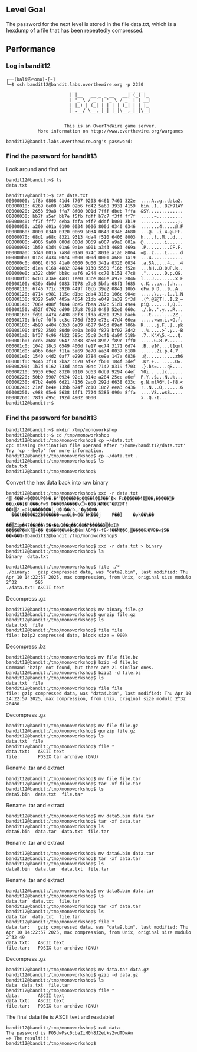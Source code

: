 ## Level Goal
The password for the next level is stored in the file data.txt, which is a hexdump of a file that has been repeatedly compressed.

## Performance
### Log in bandit12

    ┌──(kali㉿Mono)-[~]
    └─$ ssh bandit12@bandit.labs.overthewire.org -p 2220
                             _                     _ _ _   
                            | |__   __ _ _ __   __| (_) |_ 
                            | '_ \ / _` | '_ \ / _` | | __|
                            | |_) | (_| | | | | (_| | | |_ 
                            |_.__/ \__,_|_| |_|\__,_|_|\__|
                                                           
    
                          This is an OverTheWire game server. 
                More information on http://www.overthewire.org/wargames
    
    bandit12@bandit.labs.overthewire.org's password: 

### Find the password for bandit13

Look around and find out

    bandit12@bandit:~$ ls
    data.txt
    
    bandit12@bandit:~$ cat data.txt 
    00000000: 1f8b 0808 41d4 f767 0203 6461 7461 322e  ....A..g..data2.
    00000010: 6269 6e00 0149 02b6 fd42 5a68 3931 4159  bin..I...BZh91AY
    00000020: 2653 59a8 ffa7 8f00 001d 7fff dbeb 7ffa  &SY.............
    00000030: bb7f a5ef bb7e f5fb fdff b7c7 f3ff ff7f  .....~..........
    00000040: ff7f fff7 deba fdfa eff7 dddf b001 3b19  ..............;.
    00000050: a200 d01a 0190 0034 0006 800d 0340 0346  .......4.....@.F
    00000060: 8000 0340 0320 0069 a034 0640 0346 4680  ...@. .i.4.@.FF.
    00000070: 68d1 a68c 8321 9313 4da4 f510 6406 8003  h....!..M...d...
    00000080: 4006 9a00 000d 000d 0069 a007 a9a0 001a  @........i......
    00000090: 1b50 03d4 01a6 9a1e a001 a343 4683 469a  .P.........CF.F.
    000000a0: 3d40 001a 7a8d 01a0 074c 801e a1a6 8064  =@..z....L.....d
    000000b0: 01a3 d434 00c4 0d00 000d 0001 a680 1a19  ...4............
    000000c0: 0061 0f53 41a0 0000 0d00 341a 0320 0034  .a.SA.....4.. .4
    000000d0: d1ea 0168 4882 8244 0130 5550 f16b f52e  ...hH..D.0UP.k..
    000000e0: a322 cb9f bb8c aaf6 e244 cc70 b151 47c8  .".......D.p.QG.
    000000f0: 6c03 a3ae 4a81 1ee0 03ce 840e a978 2046  l...J........x F
    00000100: 630b 4b0d 9883 7078 e7e8 5bfb 68f1 f685  c.K...px..[.h...
    00000110: 6f46 771c 3920 449f f0cb 39e2 0841 10b5  oFw.9 D...9..A..
    00000120: 8714 e981 115c d1bc 2da4 318b 106c 904e  .....\..-.1..l.N
    00000130: 9328 5e97 405a 4054 21db e049 1a32 5f3d  .(^.@Z@T!..I.2_=
    00000140: 7069 408f f0a4 8ce5 fbea 282c 51d1 49e4  pi@.......(,Q.I.
    00000150: d52f 0762 dd90 27b8 79d3 0499 52e0 060c  ./.b..'.y...R...
    00000160: fd91 a474 d408 88f3 1fda d2d1 325a baeb  ...t........2Z..
    00000170: bfe7 f0f6 cc3c 776d f369 e73c 47d4 66ea  .....<wm.i.<G.f.
    00000180: 4b90 e404 03b3 6a09 4687 945d 09ef 706b  K.....j.F..]..pk
    00000190: 8f82 2503 80d0 0a0a 3e60 f879 bf02 2d42  ..%.....>`.y..-B
    000001a0: bf37 9c96 4b22 585c 35c8 3cf1 da9f 518b  .7..K"X\5.<...Q.
    000001b0: ccd5 a68c 9647 aa38 8a50 89d2 f89c 1ff0  .....G.8.P......
    000001c0: 1042 18c3 6549 400d fe17 ec74 3171 6d74  .B..eI@....t1qmt
    000001d0: a8bb 0def f11a 5a69 0e70 aa34 0037 b180  ......Zi.p.4.7..
    000001e0: 1540 c4d2 0af7 e290 8784 ce9e 147a 6836  .@...........zh6
    000001f0: 944b 3f18 2ba2 c620 af92 fb01 184f 3def  .K?.+.. .....O=.
    00000200: 1b7d 0162 733d adca 90ac 7142 8319 f703  .}.bs=....qB....
    00000210: 5930 69e2 8320 9110 5d63 0db9 9294 d4ef  Y0i.. ..]c......
    00000220: 50b9 5907 0924 92c1 014e a284 25ce a6ef  P.Y..$...N..%...
    00000230: 67b2 4e06 6d21 4136 2ac0 292d 6638 033c  g.N.m!A6*.)-f8.<
    00000240: 21af be4e 13bb b74f 2c10 18c7 eea3 c436  !..N...O,......6
    00000250: c988 05e6 5638 1ff1 7724 5385 090a 8ffa  ....V8..w$S.....
    00000260: 78f0 d951 192d 4902 0000                 x..Q.-I...
    bandit12@bandit:~$ 

### Find the password for bandit13

    bandit12@bandit:~$ mkdir /tmp/monoworkshop
    bandit12@bandit:~$ cd /tmp/monoworkshop
    bandit12@bandit:/tmp/monoworkshop$ cp ~/data.txt 
    cp: missing destination file operand after '/home/bandit12/data.txt'
    Try 'cp --help' for more information.
    bandit12@bandit:/tmp/monoworkshop$ cp ~/data.txt .
    bandit12@bandit:/tmp/monoworkshop$ ls
    data.txt
    bandit12@bandit:/tmp/monoworkshop$ 

Convert the hex data back into raw binary
    
    bandit12@bandit:/tmp/monoworkshop$ xxd -r data.txt 
    4▒ 4��hH��D0UP�k�.�"˟�����D�p�QG�l��J��΄�x Fc������޺�����;��▒�4�
    ��px��[�h���oFw9 D���9A����\Ѽ-�1�l�N�(^�@Z@T!��I▒2_=pi@�������(,Q�I��/bݐ'�y��R�
      ���t�����2Z�������<wm�i�<G�f�K���j    F��]    �pk��%��
    
    ��▒Zip�47��@��\5�<�ڟQ��զ��G�8�P�����B▒�eI@
    �����P�YK?▒+�� �$��N��%Φ�g�Nm!A6*�)-f8<!��N��O,▒����6Ɉ�V8�w$S�
    ��x��Q-Ibandit12@bandit:/tmp/monoworkshop$ 

    bandit12@bandit:/tmp/monoworkshop$ xxd -r data.txt > binary
    bandit12@bandit:/tmp/monoworkshop$ ls
    binary  data.txt

    bandit12@bandit:/tmp/monoworkshop$ file ./*
    ./binary:   gzip compressed data, was "data2.bin", last modified: Thu Apr 10 14:22:57 2025, max compression, from Unix, original size modulo 2^32       585
    ./data.txt: ASCII text

Decompress .gz

    bandit12@bandit:/tmp/monoworkshop$ mv binary file.gz
    bandit12@bandit:/tmp/monoworkshop$ gunzip file.gz 
    bandit12@bandit:/tmp/monoworkshop$ ls
    data.txt  file
    bandit12@bandit:/tmp/monoworkshop$ file file
    file: bzip2 compressed data, block size = 900k
    
Decompress .bz    

    bandit12@bandit:/tmp/monoworkshop$ mv file file.bz
    bandit12@bandit:/tmp/monoworkshop$ bzip -d file.bz
    Command 'bzip' not found, but there are 21 similar ones.
    bandit12@bandit:/tmp/monoworkshop$ bzip2 -d file.bz
    bandit12@bandit:/tmp/monoworkshop$ ls
    data.txt  file
    bandit12@bandit:/tmp/monoworkshop$ file file
    file: gzip compressed data, was "data4.bin", last modified: Thu Apr 10 14:22:57 2025, max compression, from Unix, original size modulo 2^32 20480

Decompress .gz

    bandit12@bandit:/tmp/monoworkshop$ mv file file.gz
    bandit12@bandit:/tmp/monoworkshop$ gunzip file.gz 
    bandit12@bandit:/tmp/monoworkshop$ ls
    data.txt  file
    bandit12@bandit:/tmp/monoworkshop$ file *
    data.txt:   ASCII text
    file:       POSIX tar archive (GNU)
        
Rename .tar and extract
    
    bandit12@bandit:/tmp/monoworkshop$ mv file file.tar
    bandit12@bandit:/tmp/monoworkshop$ tar -xf file.tar 
    bandit12@bandit:/tmp/monoworkshop$ ls
    data5.bin  data.txt  file.tar

 Rename .tar and extract      
    
    bandit12@bandit:/tmp/monoworkshop$ mv data5.bin data.tar
    bandit12@bandit:/tmp/monoworkshop$ tar -xf data.tar 
    bandit12@bandit:/tmp/monoworkshop$ ls
    data6.bin  data.tar  data.txt  file.tar

 Rename .tar and extract
    
    bandit12@bandit:/tmp/monoworkshop$ mv data6.bin data.tar
    bandit12@bandit:/tmp/monoworkshop$ tar -xf data.tar 
    bandit12@bandit:/tmp/monoworkshop$ ls
    data8.bin  data.tar  data.txt  file.tar

Rename .tar and extract        
    
    bandit12@bandit:/tmp/monoworkshop$ mv data8.bin data.tar
    bandit12@bandit:/tmp/monoworkshop$ ls
    data.tar  data.txt  file.tar
    bandit12@bandit:/tmp/monoworkshop$ tar -xf data.tar 
    bandit12@bandit:/tmp/monoworkshop$ ls
    data.tar  data.txt  file.tar
    bandit12@bandit:/tmp/monoworkshop$ file *
    data.tar:   gzip compressed data, was "data9.bin", last modified: Thu Apr 10 14:22:57 2025, max compression, from Unix, original size modulo 2^32 49
    data.txt:   ASCII text
    file.tar:   POSIX tar archive (GNU)

Decompress .gz
    
    bandit12@bandit:/tmp/monoworkshop$ mv data.tar data.gz
    bandit12@bandit:/tmp/monoworkshop$ gzip -d data.gz
    bandit12@bandit:/tmp/monoworkshop$ ls
    data  data.txt  file.tar
    bandit12@bandit:/tmp/monoworkshop$ file *
    data:       ASCII text
    data.txt:   ASCII text
    file.tar:   POSIX tar archive (GNU)
        
The final data file is ASCII text and readable!  
    
    bandit12@bandit:/tmp/monoworkshop$ cat data
    The password is FO5dwFsc0cbaIiH0h8J2eUks2vdTDwAn                     => The result!!!
    bandit12@bandit:/tmp/monoworkshop$ 
           
        
        
